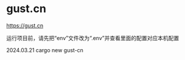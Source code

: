 # gust.cn
https://gust.cn

运行项目前，请先把“env”文件改为“.env”并查看里面的配置对应本机配置

2024.03.21
cargo new gust-cn




